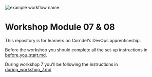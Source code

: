 ![example workflow name](https://github.com/Jonesey13/workshop-7-test/workflows/Continuous%20Integration/badge.svg)

# Workshop Module 07 & 08

This repository is for learners on Corndel's DevOps apprenticeship.

Before the workshop you should complete all the set-up instructions in [before_you_start.md](./before_you_start.md).

During workshop 7 you'll be following the instructions in [during_workshop_7.md](./during_workshop_7.md).
